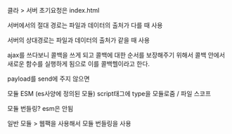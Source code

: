 클라 > 서버 초기요청은 index.html

서버에서의 절대 경로는 파일과 데이터의 출처가 다를 때 사용

서버의 상대경로는 파일과 데이터의 출처가 같을 때 사용

ajax를 쓰다보니 콜백을 쓰게 되고 콜백에 대한 순서를 보장해주기 위해서 콜백 안에서 새로운 함수를 실행하게 됨으로 이를 콜백헬이라고 한다.

payload를 send에 주지 않으면



모듈 ESM (es사양에 정의된 모듈) script태그에 type을 모듈로줌 / 파일 스코프

모듈 번들링? esm은 안됨



일반 모듈 > 웹팩을 사용해서 모듈 번들링을 사용